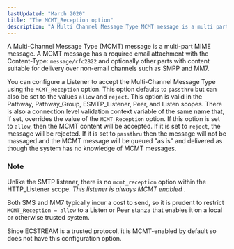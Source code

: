 ```yaml
---
lastUpdated: "March 2020"
title: "The MCMT_Reception option"
description: "A Multi Channel Message Type MCMT message is a multi part MIME message A MCMT message has a required email attachment with the Content Type message rfc 2822 and optionally other parts with content suitable for delivery over non email channels such as SMPP and MM 7 You can configure..."
---
```


A Multi-Channel Message Type (MCMT) message is a multi-part MIME message. A MCMT message has a required email attachment with the Content-Type: `message/rfc2822` and optionally other parts with content suitable for delivery over non-email channels such as SMPP and MM7.

You can configure a Listener to accept the Multi-Channel Message Type using the `MCMT_Reception` option. This option defaults to `passthru` but can also be set to the values `allow` and `reject`. This option is valid in the Pathway, Pathway_Group, ESMTP_Listener, Peer, and Listen scopes. There is also a connection level validation context variable of the same name that, if set, overrides the value of the `MCMT_Reception` option. If this option is set to `allow`, then the MCMT content will be accepted. If it is set to `reject`, the message will be rejected. If it is set to `passthru` then the message will not be massaged and the MCMT message will be queued "as is" and delivered as though the system has no knowledge of MCMT messages.

### Note

Unlike the SMTP listener, there is no `mcmt_reception` option within the HTTP_Listener scope. *This listener is always MCMT enabled* .

Both SMS and MM7 typically incur a cost to send, so it is prudent to restrict `MCMT_Reception = allow` to a Listen or Peer stanza that enables it on a local or otherwise trusted system.

Since ECSTREAM is a trusted protocol, it is MCMT-enabled by default so does not have this configuration option.